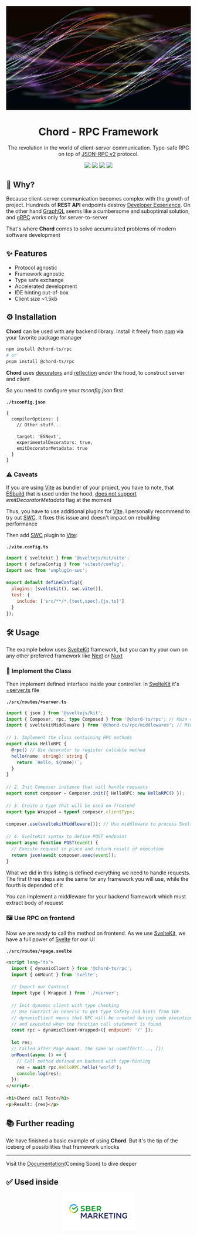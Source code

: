 <div id="header" align="center">
<img src="./docs/public/strings.png" alt="Strings"/>

# Chord - RPC Framework

The revolution in the world of client-server communication. Type-safe RPC on top of [JSON-RPC v2](https://www.jsonrpc.org/specification) protocol.

<a href="https://www.typescriptlang.org/"><img src="https://img.shields.io/badge/TypeScript-3178c6?style=for-the-badge&logo=typescript&logoColor=white"></a>
<a href="https://kit.svelte.dev/"><img src="https://img.shields.io/badge/SvelteKit-191919?style=for-the-badge&logo=svelte&logoColor=FF3E00"></a>
<a href="https://expressjs.com/"><img src="https://img.shields.io/badge/Express-69b74d?style=for-the-badge&logo=express&logoColor=white"></a>
<a href="https://www.jsonrpc.org/specification"><img src="https://img.shields.io/badge/JSONRPC-18181a?style=for-the-badge&logo=json&logoColor=white"></a>

</div>

## 🥏 Why?

Because client-server communication becomes complex with the growth of project. Hundreds of __REST API__ endpoints destroy [Developer Experience](https://github.blog/2023-06-08-developer-experience-what-is-it-and-why-should-you-care/). On the other hand [GraphQL](https://graphql.org/) seems like a cumbersome and suboptimal solution, and [gRPC](https://grpc.io/) works only for server-to-server

That's where __Chord__ comes to solve accumulated problems of modern software development

## ✨ Features

* Protocol agnostic
* Framework agnostic
* Type safe exchange
* Accelerated development
* IDE hinting out-of-box
* Client size ~1.5kb

## ⚙️ Installation

**Chord** can be used with any backend library. Install it freely from [npm](https://www.npmjs.com/package/@chord-ts/rpc) via your favorite package manager

```bash
npm install @chord-ts/rpc
# or
pnpm install @chord-ts/rpc
```

**Chord** uses [decorators](https://www.typescriptlang.org/docs/handbook/decorators.html) and [reflection](https://developer.mozilla.org/en-US/docs/Web/JavaScript/Reference/Global_Objects/Reflect) under the hood, to construct server and client

So you need to configure your _tsconfig.json_ first

**`./tsconfig.json`**

```json5
{
  compilerOptions: {
    // Other stuff...

    target: 'ESNext',
    experimentalDecorators: true,
    emitDecoratorMetadata: true
  }
}
```

### ⚠️ Caveats

If you are using [Vite](https://vitejs.dev/) as bundler of your project, you have to note, that [ESbuild](https://esbuild.github.io/) that is used under the hood, [does not support](https://github.com/evanw/esbuild/issues/257) _emitDecoratorMetadata_ flag at the moment

Thus, you have to use additional plugins for [Vite](https://vitejs.dev/). I personally recommend to try out [SWC](https://www.npmjs.com/package/unplugin-swc). It fixes this issue and doesn't impact on rebuilding performance

Then add [SWC](https://www.npmjs.com/package/unplugin-swc) plugin to [Vite](https://vitejs.dev/):

**`./vite.config.ts`**

```javascript
import { sveltekit } from '@sveltejs/kit/vite';
import { defineConfig } from 'vitest/config';
import swc from 'unplugin-swc';

export default defineConfig({
  plugins: [sveltekit(), swc.vite()],
  test: {
    include: ['src/**/*.{test,spec}.{js,ts}']
  }
});
```

## 🛠️ Usage

The example below uses [SvelteKit](https://kit.svelte.dev/) framework, but you can try your own on any other preferred framework like [Next](https://nextjs.org/) or [Nuxt](https://nuxt.com/)

### 📝 Implement the Class

Then implement defined interface inside your controller. In [SvelteKit](https://kit.svelte.dev/) it's [+server.ts](https://kit.svelte.dev/docs/routing#server) file

**`./src/routes/+server.ts`**

```typescript
import { json } from '@sveltejs/kit';
import { Composer, rpc, type Composed } from '@chord-ts/rpc'; // Main components of Chord we will use
import { sveltekitMiddleware } from '@chord-ts/rpc/middlewares'; // Middleware to process RequestEvent object

// 1. Implement the class containing RPC methods
export class HelloRPC {
  @rpc() // Use decorator to register callable method
  hello(name: string): string {
    return `Hello, ${name}!`;
  }
}

// 2. Init Composer instance that will handle requests
export const composer = Composer.init({ HelloRPC: new HelloRPC() });

// 3. Create a type that will be used on frontend
export type Wrapped = typeof composer.clientType;

composer.use(sveltekitMiddleware()); // Use middleware to process SvelteKit RequestEvent

// 4. SvelteKit syntax to define POST endpoint
export async function POST(event) {
  // Execute request in place and return result of execution
  return json(await composer.exec(event));
}
```

What we did in this listing is defined everything we need to handle requests. The first three steps are the same for any framework you will use, while the fourth is depended of it

You can implement a middleware for your backend framework which must extract body of request

### 🖼️ Use RPC on frontend

Now we are ready to call the method on frontend. As we use [SvelteKit](https://kit.svelte.dev/), we have a full power of [Svelte](https://svelte.dev/) for our UI

**`./src/routes/+page.svelte`**

```html
<script lang="ts">
  import { dynamicClient } from '@chord-ts/rpc';
  import { onMount } from 'svelte';

  // Import our Contract
  import type { Wrapped } from './+server';

  // Init dynamic client with type checking
  // Use Contract as Generic to get type safety and hints from IDE
  // dynamicClient means that RPC will be created during code execution
  // and executed when the function call statement is found
  const rpc = dynamicClient<Wrapped>({ endpoint: '/' });

  let res;
  // Called after Page mount. The same as useEffect(..., [])
  onMount(async () => {
    // Call method defined on backend with type-hinting
    res = await rpc.HelloRPC.hello('world');
    console.log(res);
  });
</script>

<h1>Chord call Test</h1>
<p>Result: {res}</p>
```

## 📚 Further reading

We have finished a basic example of using **Chord**. But it's the tip of the iceberg of possibilities that framework unlocks

---

Visit the [Documentation](https://chord.vercel.app)(Coming Soon) to dive deeper

## ✅ Used inside

<div align="center">
  <a href="https://sbermarketing.ru">
  <img src="./docs/public/SberMarketing.png" alt="SberMarketing" width="200"/>
  </a>
</div>
